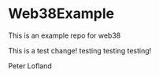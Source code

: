 # Web38Example
This is an example repo for web38


This is a test change! testing testing testing! 

Peter Lofland